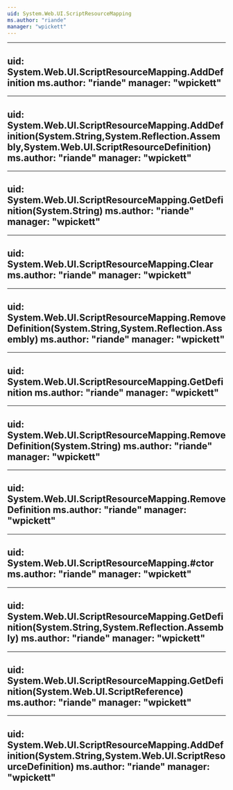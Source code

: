 ```yaml
---
uid: System.Web.UI.ScriptResourceMapping
ms.author: "riande"
manager: "wpickett"
---
```


---
uid: System.Web.UI.ScriptResourceMapping.AddDefinition
ms.author: "riande"
manager: "wpickett"
---

---
uid: System.Web.UI.ScriptResourceMapping.AddDefinition(System.String,System.Reflection.Assembly,System.Web.UI.ScriptResourceDefinition)
ms.author: "riande"
manager: "wpickett"
---

---
uid: System.Web.UI.ScriptResourceMapping.GetDefinition(System.String)
ms.author: "riande"
manager: "wpickett"
---

---
uid: System.Web.UI.ScriptResourceMapping.Clear
ms.author: "riande"
manager: "wpickett"
---

---
uid: System.Web.UI.ScriptResourceMapping.RemoveDefinition(System.String,System.Reflection.Assembly)
ms.author: "riande"
manager: "wpickett"
---

---
uid: System.Web.UI.ScriptResourceMapping.GetDefinition
ms.author: "riande"
manager: "wpickett"
---

---
uid: System.Web.UI.ScriptResourceMapping.RemoveDefinition(System.String)
ms.author: "riande"
manager: "wpickett"
---

---
uid: System.Web.UI.ScriptResourceMapping.RemoveDefinition
ms.author: "riande"
manager: "wpickett"
---

---
uid: System.Web.UI.ScriptResourceMapping.#ctor
ms.author: "riande"
manager: "wpickett"
---

---
uid: System.Web.UI.ScriptResourceMapping.GetDefinition(System.String,System.Reflection.Assembly)
ms.author: "riande"
manager: "wpickett"
---

---
uid: System.Web.UI.ScriptResourceMapping.GetDefinition(System.Web.UI.ScriptReference)
ms.author: "riande"
manager: "wpickett"
---

---
uid: System.Web.UI.ScriptResourceMapping.AddDefinition(System.String,System.Web.UI.ScriptResourceDefinition)
ms.author: "riande"
manager: "wpickett"
---
